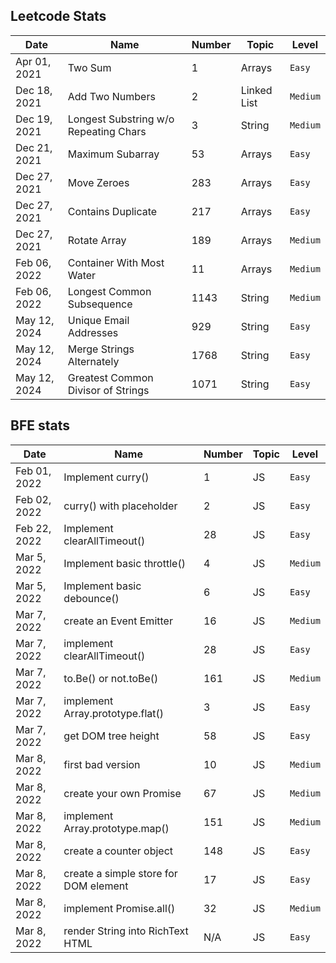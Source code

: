 ## Leetcode Stats

| Date         | Name                                  | Number | Topic       | Level    |
| ------------ | ------------------------------------- | ------ | ----------- | -------- |
| Apr 01, 2021 | Two Sum                               | 1      | Arrays      | `Easy`   |
| Dec 18, 2021 | Add Two Numbers                       | 2      | Linked List | `Medium` |
| Dec 19, 2021 | Longest Substring w/o Repeating Chars | 3      | String      | `Medium` |
| Dec 21, 2021 | Maximum Subarray                      | 53     | Arrays      | `Easy`   |
| Dec 27, 2021 | Move Zeroes                           | 283    | Arrays      | `Easy`   |
| Dec 27, 2021 | Contains Duplicate                    | 217    | Arrays      | `Easy`   |
| Dec 27, 2021 | Rotate Array                          | 189    | Arrays      | `Medium` |
| Feb 06, 2022 | Container With Most Water             | 11     | Arrays      | `Medium` |
| Feb 06, 2022 | Longest Common Subsequence            | 1143   | String      | `Medium` |
| May 12, 2024 | Unique Email Addresses            | 929   | String      | `Easy` |
| May 12, 2024 | Merge Strings Alternately            | 1768   | String      | `Easy` |
| May 12, 2024 | Greatest Common Divisor of Strings    | 1071   | String      | `Easy` |

## BFE stats

| Date         | Name                                  | Number | Topic | Level    |
| ------------ | ------------------------------------- | ------ | ----- | -------- |
| Feb 01, 2022 | Implement curry()                     | 1      | JS    | `Easy`   |
| Feb 02, 2022 | curry() with placeholder              | 2      | JS    | `Easy`   |
| Feb 22, 2022 | Implement clearAllTimeout()           | 28     | JS    | `Easy`   |
| Mar 5, 2022  | Implement basic throttle()            | 4      | JS    | `Medium` |
| Mar 5, 2022  | Implement basic debounce()            | 6      | JS    | `Easy`   |
| Mar 7, 2022  | create an Event Emitter               | 16     | JS    | `Medium` |
| Mar 7, 2022  | implement clearAllTimeout()           | 28     | JS    | `Easy`   |
| Mar 7, 2022  | to.Be() or not.toBe()                 | 161    | JS    | `Medium` |
| Mar 7, 2022  | implement Array.prototype.flat()      | 3      | JS    | `Easy`   |
| Mar 7, 2022  | get DOM tree height                   | 58     | JS    | `Easy`   |
| Mar 8, 2022  | first bad version                     | 10     | JS    | `Medium` |
| Mar 8, 2022  | create your own Promise               | 67     | JS    | `Medium` |
| Mar 8, 2022  | implement Array.prototype.map()       | 151    | JS    | `Medium` |
| Mar 8, 2022  | create a counter object               | 148    | JS    | `Easy`   |
| Mar 8, 2022  | create a simple store for DOM element | 17     | JS    | `Easy`   |
| Mar 8, 2022  | implement Promise.all()               | 32     | JS    | `Medium` |
| Mar 8, 2022  | render String into RichText HTML      | N/A    | JS    | `Easy`   |
